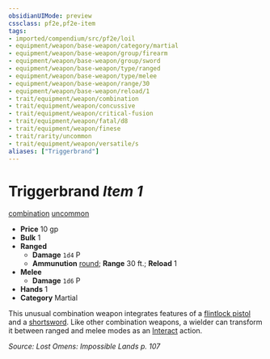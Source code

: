 ```yaml
---
obsidianUIMode: preview
cssclass: pf2e,pf2e-item
tags:
- imported/compendium/src/pf2e/loil
- equipment/weapon/base-weapon/category/martial
- equipment/weapon/base-weapon/group/firearm
- equipment/weapon/base-weapon/group/sword
- equipment/weapon/base-weapon/type/ranged
- equipment/weapon/base-weapon/type/melee
- equipment/weapon/base-weapon/range/30
- equipment/weapon/base-weapon/reload/1
- trait/equipment/weapon/combination
- trait/equipment/weapon/concussive
- trait/equipment/weapon/critical-fusion
- trait/equipment/weapon/fatal/d8
- trait/equipment/weapon/finese
- trait/rarity/uncommon
- trait/equipment/weapon/versatile/s
aliases: ["Triggerbrand"]
---
```

# Triggerbrand *Item 1*  
[combination](combination-g-g.md)  [uncommon](uncommon.md)  

- **Price** 10 gp
- **Bulk** 1
- **Ranged**  
  - **Damage** `1d4` P
  - **Ammunution** [round](round-10-g-g.md); **Range** 30 ft.; **Reload** 1
- **Melee**  
  - **Damage** `1d6` P
- **Hands** 1
- **Category** Martial

This unusual combination weapon integrates features of a [flintlock pistol](flintlock-pistol-g-g.md) and a [shortsword](shortsword.md). Like other combination weapons, a wielder can transform it between ranged and melee modes as an [Interact](interact.md) action.

*Source: Lost Omens: Impossible Lands p. 107*